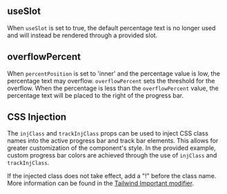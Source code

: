 ## useSlot

When `useSlot` is set to true, the default percentage text is no longer used and will instead be rendered through a provided slot.

## overflowPercent

When `percentPosition` is set to 'inner' and the percentage value is low, the percentage text may overflow. `overflowPercent` sets the threshold for the overflow. When the percentage is less than the `overflowPercent` value, the percentage text will be placed to the right of the progress bar.

## CSS Injection

The `injClass` and `trackInjClass` props can be used to inject CSS class names into the active progress bar and track bar elements. This allows for greater customization of the component's style. In the provided example, custom progress bar colors are achieved through the use of `injClass` and `trackInjClass`.

If the injected class does not take effect, add a "!" before the class name. More information can be found in the [Tailwind Important modifier](https://tailwindcss.com/docs/configuration#important-modifier).
